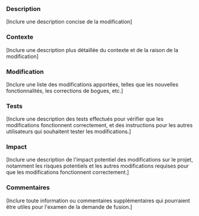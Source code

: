### Description

[Inclure une description concise de la modification]

### Contexte

[Inclure une description plus détaillée du contexte et de la raison de la modification]

### Modification

[Inclure une liste des modifications apportées, telles que les nouvelles fonctionnalités, les corrections de bogues, etc.]

### Tests

[Inclure une description des tests effectués pour vérifier que les modifications fonctionnent correctement, et des instructions pour les autres utilisateurs qui souhaitent tester les modifications.]

### Impact

[Inclure une description de l'impact potentiel des modifications sur le projet, notamment les risques potentiels et les autres modifications requises pour que les modifications fonctionnent correctement.]

### Commentaires

[Inclure toute information ou commentaires supplémentaires qui pourraient être utiles pour l'examen de la demande de fusion.]

